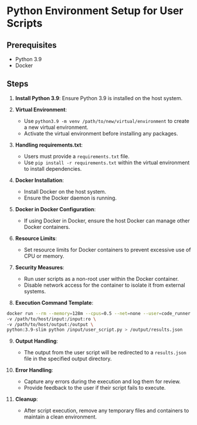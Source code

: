 # Python Environment Setup for User Scripts

## Prerequisites
- Python 3.9
- Docker

## Steps

1. **Install Python 3.9**: Ensure Python 3.9 is installed on the host system.

2. **Virtual Environment**:
   - Use `python3.9 -m venv /path/to/new/virtual/environment` to create a new virtual environment.
   - Activate the virtual environment before installing any packages.

3. **Handling requirements.txt**:
   - Users must provide a `requirements.txt` file.
   - Use `pip install -r requirements.txt` within the virtual environment to install dependencies.

4. **Docker Installation**:
   - Install Docker on the host system.
   - Ensure the Docker daemon is running.

5. **Docker in Docker Configuration**:
   - If using Docker in Docker, ensure the host Docker can manage other Docker containers.

6. **Resource Limits**:
   - Set resource limits for Docker containers to prevent excessive use of CPU or memory.

7. **Security Measures**:
   - Run user scripts as a non-root user within the Docker container.
   - Disable network access for the container to isolate it from external systems.

8. **Execution Command Template**:
```bash
docker run --rm --memory=128m --cpus=0.5 --net=none --user=code_runner \
-v /path/to/host/input:/input:ro \
-v /path/to/host/output:/output \
python:3.9-slim python /input/user_script.py > /output/results.json
```

9. **Output Handling**:
   - The output from the user script will be redirected to a `results.json` file in the specified output directory.

10. **Error Handling**:
    - Capture any errors during the execution and log them for review.
    - Provide feedback to the user if their script fails to execute.

11. **Cleanup**:
    - After script execution, remove any temporary files and containers to maintain a clean environment.